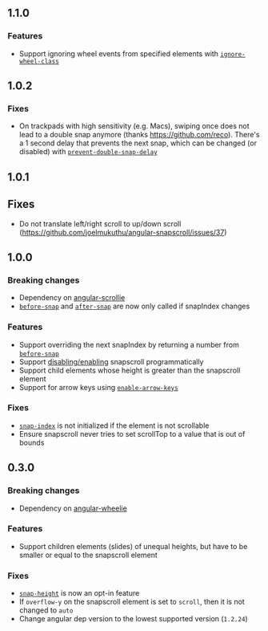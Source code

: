 ## 1.1.0

### Features
- Support ignoring wheel events from specified elements with
[`ignore-wheel-class`](DOCS.md#ignore-wheel-class)

## 1.0.2

### Fixes
- On trackpads with high sensitivity (e.g. Macs), swiping once does not lead to
a double snap anymore (thanks https://github.com/reco). There's a 1 second delay
that prevents the next snap, which can be changed (or disabled) with
[`prevent-double-snap-delay`](DOCS.md#prevent-double-snap-delay)

## 1.0.1

## Fixes
- Do not translate left/right scroll to up/down scroll
(https://github.com/joelmukuthu/angular-snapscroll/issues/37)

## 1.0.0

### Breaking changes
- Dependency on [angular-scrollie](https://github.com/joelmukuthu/angular-scrollie)
- [`before-snap`](DOCS.md#before-snap) and [`after-snap`](DOCS.md#after-snap) are
now only called if snapIndex changes

### Features
- Support overriding the next snapIndex by returning a number from
[`before-snap`](DOCS.md#before-snap)
- Support [disabling/enabling](DOCS.md#snapscroll-directive) snapscroll
programmatically
- Support child elements whose height is greater than the snapscroll element
- Support for arrow keys using [`enable-arrow-keys`](DOCS.md#enable-arrow-keys)

### Fixes
- [`snap-index`](DOCS.md#snap-index) is not initialized if the element is not
scrollable
- Ensure snapscroll never tries to set scrollTop to a value that is out of bounds

## 0.3.0

### Breaking changes
- Dependency on [angular-wheelie](https://github.com/joelmukuthu/angular-wheelie)

### Features
- Support children elements (slides) of unequal heights, but have to be smaller
or equal to the snapscroll element

### Fixes
- [`snap-height`](DOCS.md#snap-height) is now an opt-in feature
- If `overflow-y` on the snapscroll element is set to `scroll`, then it is not
changed to `auto`
- Change angular dep version to the lowest supported version (`1.2.24`)
